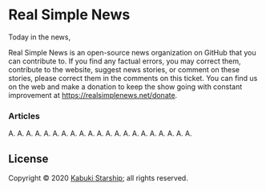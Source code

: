 # Real Simple News

Today in the news, 




Real Simple News is an open-source news organization on GitHub that you can contribute to. If you find any factual errors, you may correct them, contribute to the website, suggest news stories, or comment on these stories, please correct them in the comments on this ticket. You can find us on the web and make a donation to keep the show going with constant improvement at <https://realsimplenews.net/donate>.

### Articles

A. []()
A. []()
A. []()
A. []()
A. []()
A. []()
A. []()
A. []()
A. []()
A. []()
A. []()
A. []()
A. []()
A. []()
A. []()
A. []()
A. []()
A. []()
A. []()
A. []()
A. []()

## License

Copyright © 2020 [Kabuki Starship](https://kabukistarship.com); all rights reserved.

